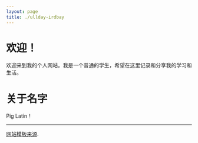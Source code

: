 ```yaml
---
layout: page
title: ./ullday-irdbay
---
```


# 欢迎！

欢迎来到我的个人网站。我是一个普通的学生，希望在这里记录和分享我的学习和生活。


# 关于名字

Pig Latin！

---

<div class="small center">
<p><a href="https://github.com/missing-semester-cn/missing-semester-cn">网站模板来源</a>.</p>
<!-- <p>Licensed under CC BY-NC-SA.</p> -->
<!-- <p>See <a href="/license">here</a> for contribution &amp; translation guidelines.</p> -->
</div>
